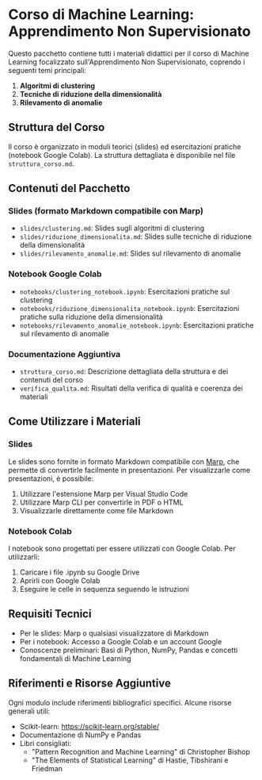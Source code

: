 # Corso di Machine Learning: Apprendimento Non Supervisionato

Questo pacchetto contiene tutti i materiali didattici per il corso di Machine Learning focalizzato sull'Apprendimento Non Supervisionato, coprendo i seguenti temi principali:

1. **Algoritmi di clustering**
2. **Tecniche di riduzione della dimensionalità**
3. **Rilevamento di anomalie**

## Struttura del Corso

Il corso è organizzato in moduli teorici (slides) ed esercitazioni pratiche (notebook Google Colab). La struttura dettagliata è disponibile nel file `struttura_corso.md`.

## Contenuti del Pacchetto

### Slides (formato Markdown compatibile con Marp)
- `slides/clustering.md`: Slides sugli algoritmi di clustering
- `slides/riduzione_dimensionalita.md`: Slides sulle tecniche di riduzione della dimensionalità
- `slides/rilevamento_anomalie.md`: Slides sul rilevamento di anomalie

### Notebook Google Colab
- `notebooks/clustering_notebook.ipynb`: Esercitazioni pratiche sul clustering
- `notebooks/riduzione_dimensionalita_notebook.ipynb`: Esercitazioni pratiche sulla riduzione della dimensionalità
- `notebooks/rilevamento_anomalie_notebook.ipynb`: Esercitazioni pratiche sul rilevamento di anomalie

### Documentazione Aggiuntiva
- `struttura_corso.md`: Descrizione dettagliata della struttura e dei contenuti del corso
- `verifica_qualita.md`: Risultati della verifica di qualità e coerenza dei materiali

## Come Utilizzare i Materiali

### Slides
Le slides sono fornite in formato Markdown compatibile con [Marp](https://marp.app/), che permette di convertirle facilmente in presentazioni. Per visualizzarle come presentazioni, è possibile:
1. Utilizzare l'estensione Marp per Visual Studio Code
2. Utilizzare Marp CLI per convertirle in PDF o HTML
3. Visualizzarle direttamente come file Markdown

### Notebook Colab
I notebook sono progettati per essere utilizzati con Google Colab. Per utilizzarli:
1. Caricare i file .ipynb su Google Drive
2. Aprirli con Google Colab
3. Eseguire le celle in sequenza seguendo le istruzioni

## Requisiti Tecnici

- Per le slides: Marp o qualsiasi visualizzatore di Markdown
- Per i notebook: Accesso a Google Colab e un account Google
- Conoscenze preliminari: Basi di Python, NumPy, Pandas e concetti fondamentali di Machine Learning

## Riferimenti e Risorse Aggiuntive

Ogni modulo include riferimenti bibliografici specifici. Alcune risorse generali utili:
- Scikit-learn: https://scikit-learn.org/stable/
- Documentazione di NumPy e Pandas
- Libri consigliati:
  - "Pattern Recognition and Machine Learning" di Christopher Bishop
  - "The Elements of Statistical Learning" di Hastie, Tibshirani e Friedman
